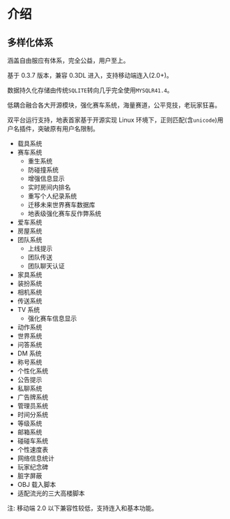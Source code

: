 # 介绍

## 多样化体系

涵盖自由服应有体系，完全公益，用户至上。

基于 0.3.7 版本，兼容 0.3DL 进入，支持移动端连入(2.0+)。

数据持久化存储由传统`SQLITE`转向几乎完全使用`MYSQLR41.4`。

低耦合融合各大开源模块，强化赛车系统，海量赛道，公平竞技，老玩家狂喜。

双平台运行支持，地表首家基于开源实现 Linux 环境下，正则匹配(含`unicode`)用户名插件，突破原有用户名限制。

- 载具系统
- 赛车系统
  - 重生系统
  - 防碰撞系统
  - 增强信息显示
  - 实时房间内排名
  - 重写个人纪录系统
  - 迁移未来世界赛车数据库
  - 地表级强化赛车反作弊系统
- 爱车系统
- 房屋系统
- 团队系统
  - 上线提示
  - 团队传送
  - 团队聊天认证
- 家具系统
- 装扮系统
- 相机系统
- 传送系统
- TV 系统
  - 强化赛车信息显示
- 动作系统
- 世界系统
- 问答系统
- DM 系统
- 称号系统
- 个性化系统
- 公告提示
- 私聊系统
- 广告牌系统
- 管理员系统
- 时间分系统
- 等级系统
- 邮箱系统
- 碰碰车系统
- 个性速度表
- 网络信息统计
- 玩家纪念碑
- 脏字屏蔽
- OBJ 载入脚本
- 适配流光的三大高楼脚本

注: 移动端 2.0 以下兼容性较低，支持连入和基本功能。
